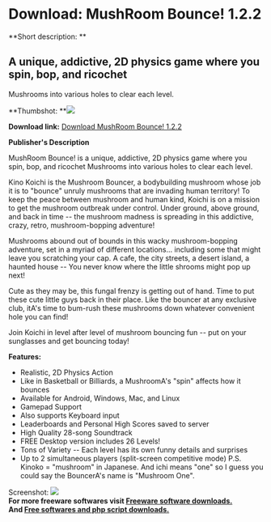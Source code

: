 # Download: MushRoom Bounce! 1.2.2

**Short description: **

## A unique, addictive, 2D physics game where you spin, bop, and ricochet
Mushrooms into various holes to clear each level.

  
**Thumbshot: **![](http://www.freewarefiles.com/screenshot/mushroombounce_md.jpg)   
  
**Download link:** [Download MushRoom Bounce! 1.2.2](http://freesoftwares.boysofts.com/MushRoom-Bounce_program_95535.html)  
  

**Publisher's Description**  
  

MushRoom Bounce! is a unique, addictive, 2D physics game where you spin, bop,
and ricochet Mushrooms into various holes to clear each level.

Kino Koichi is the Mushroom Bouncer, a bodybuilding mushroom whose job it is
to "bounce" unruly mushrooms that are invading human territory! To keep the
peace between mushroom and human kind, Koichi is on a mission to get the
mushroom outbreak under control. Under ground, above ground, and back in time
-- the mushroom madness is spreading in this addictive, crazy, retro,
mushroom-bopping adventure!

Mushrooms abound out of bounds in this wacky mushroom-bopping adventure, set
in a myriad of different locations... including some that might leave you
scratching your cap. A cafe, the city streets, a desert island, a haunted
house -- You never know where the little shrooms might pop up next!

Cute as they may be, this fungal frenzy is getting out of hand. Time to put
these cute little guys back in their place. Like the bouncer at any exclusive
club, itA's time to bum-rush these mushrooms down whatever convenient hole you
can find!

Join Koichi in level after level of mushroom bouncing fun -- put on your
sunglasses and get bouncing today!

**Features:**

  * Realistic, 2D Physics Action 
  * Like in Basketball or Billiards, a MushroomA's "spin" affects how it bounces 
  * Available for Android, Windows, Mac, and Linux 
  * Gamepad Support 
  * Also supports Keyboard input 
  * Leaderboards and Personal High Scores saved to server 
  * High Quality 28-song Soundtrack 
  * FREE Desktop version includes 26 Levels! 
  * Tons of Variety -- Each level has its own funny details and surprises 
  * Up to 2 simultaneous players (split-screen competitive mode) 
P.S. Kinoko = "mushroom" in Japanese. And ichi means "one" so I guess you
could say the BouncerA's name is "Mushroom One".

  
  
Screenshot: ![](http://www.freewarefiles.com/screenshot/mushroombounce.jpg)  
**For more freeware softwares visit [Freeware software downloads.](http://freesoftwares.boysofts.com/)**   
**And [Free softwares and php script downloads.](http://www.boysofts.com/)**

